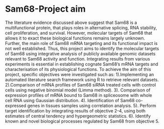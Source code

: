 # Sam68-Project aim 
The literature evidence discussed above suggest that Sam68 is a multifunctional protein, that plays roles in alternative splicing, RNA stability, cell proliferation, and survival. However, molecular targets of Sam68 that allows it to exact these biological functions remains largely unknown. Further, the main role of Sam68 mRNA targeting and its functional impact is not well established. Thus, this project aims to identify the molecular targets of Sam68 using integrative analysis of publicly available genomic datasets relevant to Sam68 activity and function. Integrating results from various experiments is essential in establishing cognate Sam68’s mRNA targets and characterisation of its physiological functions. 
To achieve the aim of this project, specific objectives were investigated such as:
1).Implementing an automated literature search framework using R to retrieve relevant datasets. 
2).Comparison of mRNA profiles of Sam68 siRNA treated cells with control cells using negative binomial model (Limma method). 
3). Comparison of expression profiles of mRNA bound to Sam68 in spliceosome with whole cell RNA using Gaussian distribution.
4). Identification of Sam68 co-expressed genes in tissues samples using correlation analysis.
5). Perform target identification by integrating results of objective 2-4, using both estimates of central tendency and hypergeometric statistics.
6). Identify known and novel biological processes regulated by Sam68 from objective 5.


